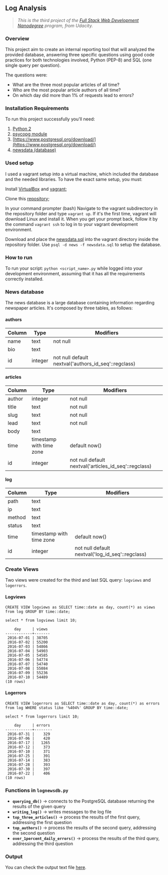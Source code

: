 ## Log Analysis

> *This is the third project of the [Full Stack Web Development Nanodegree](https://in.udacity.com/course/full-stack-web-developer-nanodegree--nd004/) program, from Udacity.*



### Overview

This project aim to create an internal reporting tool that will analyzed the provided database, answering three specific questions using good code practices for both technologies involved, Python (PEP-8) and SQL (one single query per question).



The questions were: 

- What are the three most popular articles of all time?
- Who are the most popular article authors of all time?
- On which day did more than 1% of requests lead to errors?



### Installation Requirements

To run this project successfully you'll need:

1. [Python 2](https://www.python.org/downloads/)
2. [psycopg module](http://initd.org/psycopg/download/)
3. [https://www.postgresql.org/download/](https://www.postgresql.org/download/) 
4. [newsdata (database)](https://d17h27t6h515a5.cloudfront.net/topher/2016/August/57b5f748_newsdata/newsdata.zip)



### Used setup

I used a vagrant setup into a virtual machine, which included the database and the needed libraries. To have the exact same setup, you must:

Install [VirtualBox](https://www.virtualbox.org/wiki/Downloads) and [vagrant](https://www.vagrantup.com/downloads.html);

Clone this [repository](https://github.com/udacity/fullstack-nanodegree-vm);

In your command prompter (bash) Navigate to the vagrant subdirectory in the repository folder and type `vagrant up`. If it's the first time, vagrant will download Linux and install it. When you get your prompt back, follow it by the command `vagrant ssh` to log in to your vagrant development environment.

Download and place the [newsdata.sql](https://d17h27t6h515a5.cloudfront.net/topher/2016/August/57b5f748_newsdata/newsdata.zip) into the vagrant directory inside the repository folder. Use `psql -d news -f newsdata.sql` to setup the database.



### How to run

To run your script: `python <script_name>.py` while logged into your development environment, assuming that it has all the requirements correctly installed.



### News database

The news database is a large database containing information regarding newspaper articles. It's composed by three tables, as follows:



#### authors

| Column | Type    | Modifiers                                            |
| ------ | ------- | ---------------------------------------------------- |
| name   | text    | not null                                             |
| bio    | text    |                                                      |
| id     | integer | not null default nextval('authors_id_seq'::regclass) |



#### articles

| Column | Type                     | Modifiers                                             |
| ------ | ------------------------ | ----------------------------------------------------- |
| author | integer                  | not null                                              |
| title  | text                     | not null                                              |
| slug   | text                     | not null                                              |
| lead   | text                     | not null                                              |
| body   | text                     |                                                       |
| time   | timestamp with time zone | default now()                                         |
| id     | integer                  | not null default nextval('articles_id_seq'::regclass) |



#### log

| Column | Type                     | Modifiers                                        |
| ------ | ------------------------ | ------------------------------------------------ |
| path   | text                     |                                                  |
| ip     | text                     |                                                  |
| method | text                     |                                                  |
| status | text                     |                                                  |
| time   | timestamp with time zone | default now()                                    |
| id     | integer                  | not null default nextval('log_id_seq'::regclass) |





### Create Views

Two views were created for the third and last SQL query: `logviews` and `logerrors`. 



#### Logviews

```
CREATE VIEW logviews as SELECT time::date as day, count(*) as views from log GROUP BY time::date;
```

```
select * from logviews limit 10;

    day     | views
------------+-------
 2016-07-01 | 38705
 2016-07-02 | 55200
 2016-07-03 | 54866
 2016-07-04 | 54903
 2016-07-05 | 54585
 2016-07-06 | 54774
 2016-07-07 | 54740
 2016-07-08 | 55084
 2016-07-09 | 55236
 2016-07-10 | 54489
(10 rows)
```



#### Logerrors

```
CREATE VIEW logerrors as SELECT time::date as day, count(*) as errors from log WHERE status like '%404%' GROUP BY time::date;
```

```
select * from logerrors limit 10;

    day     | errors
------------+--------
 2016-07-31 |    329
 2016-07-06 |    420
 2016-07-17 |   1265
 2016-07-12 |    373
 2016-07-10 |    371
 2016-07-25 |    391
 2016-07-14 |    383
 2016-07-28 |    393
 2016-07-30 |    397
 2016-07-22 |    406
(10 rows)
```



### Functions in `lognewsdb.py`

- **`querying_db()`** -> connects to the PostgreSQL database returning the results of the given query
- **`writing_log()`** -> writes messages to the log file
- **`top_three_articles()`** -> process the results of the first query, addressing the first question
- **`top_authors()`** -> process the results of the second query, addressing the second question
- **`over_1percent_daily_errors()`** -> process the results of the third query, addressing the third question



### Output

You can check the output text file [here](https://github.com/mguidoti/FSND-p3-log_analysis/blob/master/lognews.txt). 

